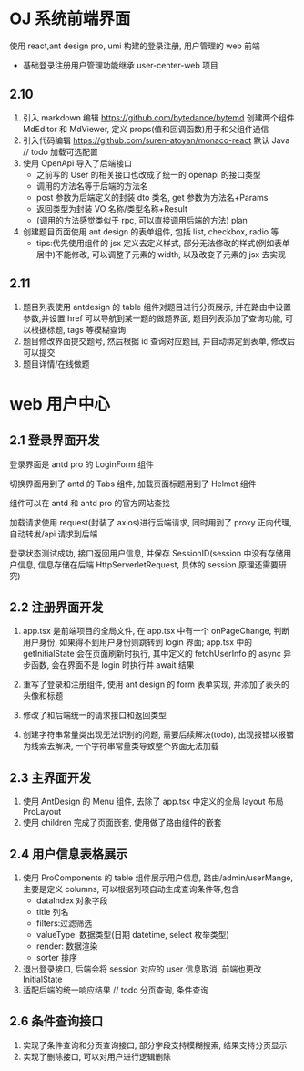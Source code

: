 # OJ 系统前端界面

使用 react,ant design pro, umi 构建的登录注册, 用户管理的 web 前端

- 基础登录注册用户管理功能继承 user-center-web 项目

## 2.10

1. 引入 markdown 编辑 https://github.com/bytedance/bytemd 创建两个组件 MdEditor 和 MdViewer, 定义 props(值和回调函数)用于和父组件通信
2. 引入代码编辑 https://github.com/suren-atoyan/monaco-react 默认 Java // todo 加载可选配置
3. 使用 OpenApi 导入了后端接口
   - 之前写的 User 的相关接口也改成了统一的 openapi 的接口类型
   - 调用的方法名等于后端的方法名
   - post 参数为后端定义的封装 dto 类名, get 参数为方法名+Params
   - 返回类型为封装 VO 名称/类型名称+Result
   - (调用的方法感觉类似于 rpc, 可以直接调用后端的方法) plan
4. 创建题目页面使用 ant design 的表单组件, 包括 list, checkbox, radio 等
   - tips:优先使用组件的 jsx 定义去定义样式, 部分无法修改的样式(例如表单居中)不能修改, 可以调整子元素的 width, 以及改变子元素的 jsx 去实现

## 2.11

1. 题目列表使用 antdesign 的 table 组件对题目进行分页展示, 并在路由中设置参数,并设置 href 可以导航到某一题的做题界面, 题目列表添加了查询功能, 可以根据标题, tags 等模糊查询
2. 题目修改界面提交题号, 然后根据 id 查询对应题目, 并自动绑定到表单, 修改后可以提交
3. 题目详情/在线做题

# web 用户中心

## 2.1 登录界面开发

登录界面是 antd pro 的 LoginForm 组件

切换界面用到了 antd 的 Tabs 组件, 加载页面标题用到了 Helmet 组件

组件可以在 antd 和 antd pro 的官方网站查找

加载请求使用 request(封装了 axios)进行后端请求, 同时用到了 proxy 正向代理, 自动转发/api 请求到后端

登录状态测试成功, 接口返回用户信息, 并保存 SessionID(session 中没有存储用户信息, 信息存储在后端 HttpServerletRequest, 具体的 session 原理还需要研究)

## 2.2 注册界面开发

1. app.tsx 是前端项目的全局文件, 在 app.tsx 中有一个 onPageChange, 判断用户身份, 如果得不到用户身份则跳转到 login 界面; app.tsx 中的 getInitialState 会在页面刷新时执行, 其中定义的 fetchUserInfo 的 async 异步函数, 会在界面不是 login 时执行并 await 结果

2. 重写了登录和注册组件, 使用 ant design 的 form 表单实现, 并添加了表头的头像和标题

3. 修改了和后端统一的请求接口和返回类型

4. 创建字符串常量类出现无法识别的问题, 需要后续解决(todo), 出现报错以报错为线索去解决, 一个字符串常量类导致整个界面无法加载

## 2.3 主界面开发

1. 使用 AntDesign 的 Menu 组件, 去除了 app.tsx 中定义的全局 layout 布局 ProLayout
2. 使用 children 完成了页面嵌套, 使用<Outlet>做了路由组件的嵌套

## 2.4 用户信息表格展示

1. 使用 ProComponents 的 table 组件展示用户信息, 路由/admin/userMange, 主要是定义 columns, 可以根据列项自动生成查询条件等,包含
   - dataIndex 对象字段
   - title 列名
   - filters:过滤筛选
   - valueType: 数据类型(日期 datetime, select 枚举类型)
   - render: 数据渲染
   - sorter 排序
2. 退出登录接口, 后端会将 session 对应的 user 信息取消, 前端也更改 InitialState
3. 适配后端的统一响应结果 // todo 分页查询, 条件查询

## 2.6 条件查询接口

1. 实现了条件查询和分页查询接口, 部分字段支持模糊搜索, 结果支持分页显示
2. 实现了删除接口, 可以对用户进行逻辑删除
